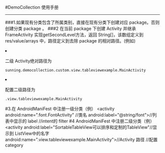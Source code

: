 #DemoCollection 使用手册
***
###1.如果现有分类包含了所属类别，直接在现有分类下创建对应 package。否则创建分类 package 。
###2 在当前 package 下创建 Activity 并继承 FrameActivity 实现getSecondLevel方法，返回 String[]，该数组定义到 res/value/arrays 中，路径定义到去除 package 的相对路径。(例如)
<li><p>二级 Activity绝对路径为</p></li>

    sunning.democollection.custom.view.tableviewexample.MainActivity

<li><p>配置二级路径为</p></li>

	.view.tableviewexample.MainActivity

#3.在 AndroidManiFest 中注册一级分类（例）
        <activity
            android:name=".font.FontActivity" //类名
            android:label="@string/font">//列表中显示的 label
            <intent-filter>//intent的 filter
                <action android:name="android.intent.action.MAIN" />
                <category android:name="com.demo.example" />
            </intent-filter>
        </activity>
#4 AndroidManiFest 中注册二级分类（例）
        <activity
            android:label="SortableTableView可以排序和定制的TableView"//显示到 ListView中的名字
            android:name=".view.tableviewexample.MainActivity">//Activity 路径
            <category android:name="com.demo.view"/>//配置category
        </activity>